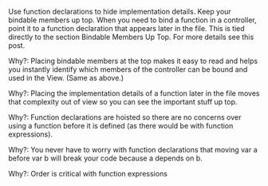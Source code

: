 Use function declarations to hide implementation details. Keep your bindable members up top. When you need to bind a
 function in a controller, point it to a function declaration that appears later in the file. This is tied directly to
  the section Bindable Members Up Top. For more details see this post.

Why?: Placing bindable members at the top makes it easy to read and helps you instantly identify which members of the
 controller can be bound and used in the View. (Same as above.)

Why?: Placing the implementation details of a function later in the file moves that complexity out of view so you can
 see the important stuff up top.

Why?: Function declarations are hoisted so there are no concerns over using a function before it is defined (as there
 would be with function expressions).

Why?: You never have to worry with function declarations that moving var a before var b will break your code because
 a depends on b.

Why?: Order is critical with function expressions